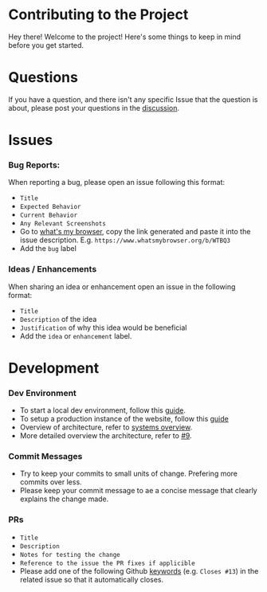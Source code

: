 # Contributing to the Project

Hey there! Welcome to the project! Here's some things to keep in mind before you get started.

# Questions

If you have a question, and there isn't any specific Issue that the question is about, please post your questions in the [discussion](https://github.com/orgs/alveusgg/discussions).

# Issues

### Bug Reports:

When reporting a bug, please open an issue following this format:

- `Title`
- `Expected Behavior`
- `Current Behavior`
- `Any Relevant Screenshots`
- Go to [what's my browser](https://www.whatsmybrowser.org/), copy the link generated and paste it into the issue description. E.g. `https://www.whatsmybrowser.org/b/WTBQ3`
- Add the `bug` label

### Ideas / Enhancements

When sharing an idea or enhancement open an issue in the following format:

- `Title`
- `Description` of the idea
- `Justification` of why this idea would be beneficial
- Add the `idea` or `enhancement` label.

# Development

### Dev Environment

- To start a local dev environment, follow this [guide](https://github.com/alveusgg/alveusgg#how-to-develop--getting-started).
- To setup a production instance of the website, follow this [guide](https://github.com/alveusgg/alveusgg#how-to-set-up-your-own-production-instance)
- Overview of architecture, refer to [systems overview](https://github.com/alveusgg/alveusgg#systems-overview).
- More detailed overview the architecture, refer to [#9](https://github.com/alveusgg/alveusgg/issues/9).

### Commit Messages

- Try to keep your commits to small units of change. Prefering more commits over less.
- Please keep your commit message to ae a concise message that clearly explains the change made.

### PRs

- `Title`
- `Description`
- `Notes for testing the change`
- `Reference to the issue the PR fixes if applicible`
- Please add one of the following Github [keywords](https://docs.github.com/en/get-started/writing-on-github/working-with-advanced-formatting/using-keywords-in-issues-and-pull-requests#linking-a-pull-request-to-an-issue) (e.g. `Closes #13`) in the related issue so that it automatically closes.
